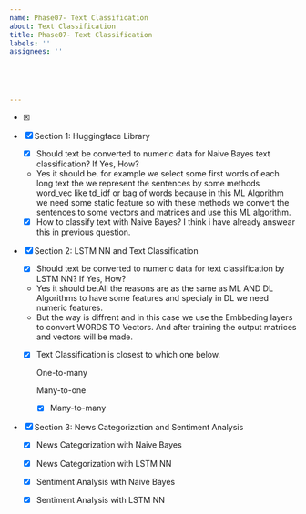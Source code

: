 ```yaml
---
name: Phase07- Text Classification
about: Text Classification
title: Phase07- Text Classification
labels: ''
assignees: ''





---
```


- [x] 

- [x] Section 1: Huggingface Library

  - [x] Should text be converted to numeric data for Naive Bayes text classification? If Yes, How?
  - Yes it should be. for example we select some first words of each long text the we represent the sentences by some methods word_vec like  td_idf or bag of words         because in this ML Algorithm we need some static  feature so with these methods we convert the sentences to some vectors and matrices and use this ML algorithm.
  - [x] How to classify text with Naive Bayes? I think i have already answear this in previous question.

- [x] Section 2: LSTM  NN and Text Classification

  - [x] Should text be converted to numeric data for text classification by LSTM  NN? If Yes, How? 
  - Yes it should be.All the reasons are as the same as ML AND DL  Algorithms to have some features and  specialy in DL we need numeric features.
  - But the way is diffrent and in this case we use the Embbeding layers to convert WORDS TO Vectors. And after training  the output matrices and vectors will be made.

  - [x] Text Classification is closest to which one below.

     One-to-many

     Many-to-one 

     -[x] Many-to-many

- [x] Section 3: News Categorization and Sentiment Analysis

  - [x] News Categorization with Naive Bayes
  - [x] News Categorization with LSTM NN
  - [x] Sentiment Analysis with Naive Bayes
  - [x] Sentiment Analysis with LSTM NN

  

